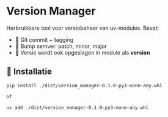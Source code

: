 # Version Manager

Herbruikbare tool voor versiebeheer van uv-modules. Bevat:

- 🔁 Git commit + tagging
- 🔧 Bump semver: patch, minor, major
- 🧠 Versie wordt ook opgeslagen in module als __version__

## 🔧 Installatie

```bash
pip install ./dist/version_manager-0.1.0-py3-none-any.whl

of

uv add ./dist/version_manager-0.1.0-py3-none-any.whl